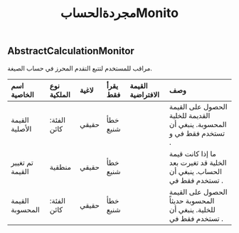 ﻿---
title: مجردةالحسابMonito
second_title: Aspose.Cells Cloud Documen
type: docs
url: /ar/specification/model/abstractcalculationmonitor/
description: "Aspose.Cells مواصفات النموذج السحابي: AbstractCalculationMonitor. تعامل بسهولة مع Excel ومستندات جداول البيانات الأخرى التي تحتوي على ميزات مثل الفتح والتوليد والتحرير والتقسيم والدمج والمقارنة والتحويل"
kwords: Excel، Office، جدول البيانات، Cloud REST API، AbstractCalculationMonitor
weight: 50
---
## **AbstractCalculationMonitor**

 مراقب للمستخدم لتتبع التقدم المحرز في حساب الصيغة.

| اسم الخاصية| نوع الملكية| لاغية| يقرأ فقط| القيمة الافتراضية| وصف|
|:- |:- |:- |:- |:- |:- |
| القيمة الأصلية| الفئة: كائن| حقيقي| خطأ شنيع|| الحصول على القيمة القديمة للخلية المحسوبة. ينبغي أن تستخدم فقط في و .|
| تم تغيير القيمة| منطقية| حقيقي| خطأ شنيع|| ما إذا كانت قيمة الخلية قد تغيرت بعد الحساب. ينبغي أن تستخدم فقط في .|
| القيمة المحسوبة| الفئة: كائن| حقيقي| خطأ شنيع|| الحصول على القيمة المحسوبة حديثاً للخلية. ينبغي أن تستخدم فقط في .|

